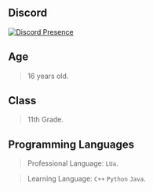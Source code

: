 ## Discord

[![Discord Presence](https://lanyard.cnrad.dev/api/650336912900358164)](https://discord.com/users/650336912900358164)

## Age

> 16 years old.

## Class

> 11th Grade.

## Programming Languages

> Professional Language: `LUa`.

> Learning Language: `C++` `Python` `Java`.
